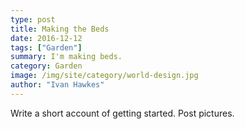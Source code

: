 ```yaml
---
type: post
title: Making the Beds
date: 2016-12-12
tags: ["Garden"]
summary: I'm making beds.
category: Garden
image: /img/site/category/world-design.jpg
author: "Ivan Hawkes"
---
```


Write a short account of getting started. Post pictures.